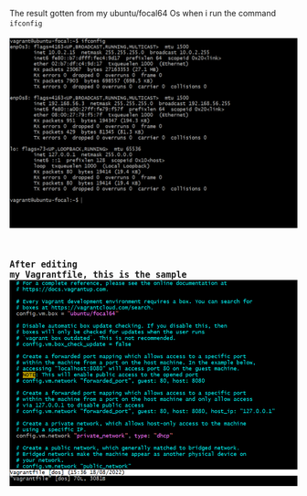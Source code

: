 The result gotten from my ubuntu/focal64 Os when i run the command <code>ifconfig<code/> <br>
<img src="ifconfig.png">

## After editing my Vagrantfile, this is the sample <img src="Vagrantfile.png" />